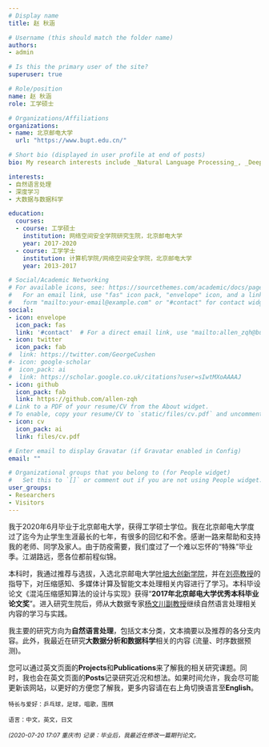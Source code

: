 ```yaml
---
# Display name
title: 赵 秋涵

# Username (this should match the folder name)
authors:
- admin

# Is this the primary user of the site?
superuser: true

# Role/position
name: 赵 秋涵
role: 工学硕士

# Organizations/Affiliations
organizations:
- name: 北京邮电大学
  url: "https://www.bupt.edu.cn/"

# Short bio (displayed in user profile at end of posts)
bio: My research interests include _Natural Language Processing_, _Deep Learning_ and _Data Science_. If you get interets in my research topics, please contact me as allen_zqh@bupt.edu.cn.

interests:
- 自然语言处理
- 深度学习
- 大数据与数据科学

education:
  courses:
  - course: 工学硕士
    institution: 网络空间安全学院研究生院，北京邮电大学
    year: 2017-2020
  - course: 工学学士
    institution: 计算机学院/网络空间安全学院，北京邮电大学
    year: 2013-2017

# Social/Academic Networking
# For available icons, see: https://sourcethemes.com/academic/docs/page-builder/#icons
#   For an email link, use "fas" icon pack, "envelope" icon, and a link in the
#   form "mailto:your-email@example.com" or "#contact" for contact widget.
social:
- icon: envelope
  icon_pack: fas
  link: '#contact'  # For a direct email link, use "mailto:allen_zqh@bupt.edu.cn".
- icon: twitter
  icon_pack: fab
#  link: https://twitter.com/GeorgeCushen
#- icon: google-scholar
#  icon_pack: ai
#  link: https://scholar.google.co.uk/citations?user=sIwtMXoAAAAJ
- icon: github
  icon_pack: fab
  link: https://github.com/allen-zqh
# Link to a PDF of your resume/CV from the About widget.
# To enable, copy your resume/CV to `static/files/cv.pdf` and uncomment the lines below.
- icon: cv
  icon_pack: ai
  link: files/cv.pdf

# Enter email to display Gravatar (if Gravatar enabled in Config)
email: ""

# Organizational groups that you belong to (for People widget)
#   Set this to `[]` or comment out if you are not using People widget.
user_groups:
- Researchers
- Visitors
---
```


我于2020年6月毕业于北京邮电大学，获得工学硕士学位。我在北京邮电大学度过了迄今为止学生生涯最长的七年，有很多的回忆和不舍。感谢一路来帮助和支持我的老师、同学及家人。由于防疫需要，我们度过了一个难以忘怀的“特殊”毕业季。江湖路远，愿各位都前程似锦。

本科时，我通过推荐与选拔，入选北京邮电大学[叶培大创新学院](https://baike.baidu.com/item/%E5%8F%B6%E5%9F%B9%E5%A4%A7%E5%AD%A6%E9%99%A2/4492808?fr=aladdin)，并在[刘亮教授](https://scs.bupt.edu.cn/info/1097/1346.htm)的指导下，对压缩感知、多媒体计算及智能文本处理相关内容进行了学习。本科毕设论文《混沌压缩感知算法的设计与实现》获得“**2017年北京邮电大学优秀本科毕业论文奖**”。进入研究生院后，师从大数据专家[杨文川副教授](https://scss.bupt.edu.cn/info/1063/1135.htm)继续自然语言处理相关内容的学习与实践。

我主要的研究方向为**自然语言处理**，包括文本分类，文本摘要以及推荐的各分支内容。此外，我最近在研究**大数据分析和数据科学**相关的内容 (流量、时序数据预测)。

您可以通过英文页面的**Projects**和**Publications**来了解我的相关研究课题。同时，我也会在英文页面的**Posts**记录研究近况和想法。如果时间允许，我会尽可能更新该网站，以更好的方便您了解我，更多内容请在右上角切换语言至**English**。

<small>特长与爱好：乒乓球，足球，唱歌，围棋</small>

<small>语言：中文，英文，日文</small>

_<small>(2020-07-20 17:07 重庆市) 记录：毕业后，我最近在修改一篇期刊论文。</small>_
